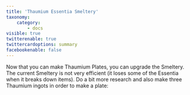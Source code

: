 ```yaml
---
title: 'Thaumium Essentia Smeltery'
taxonomy:
    category:
        - docs
visible: true
twitterenable: true
twittercardoptions: summary
facebookenable: false
---
```


Now that you can make Thaumium Plates, you can upgrade the Smeltery. The current Smeltery is not very efficient (it loses some of the Essentia when it breaks down items). Do a bit more research and also make three Thaumium ingots in order to make a plate:

